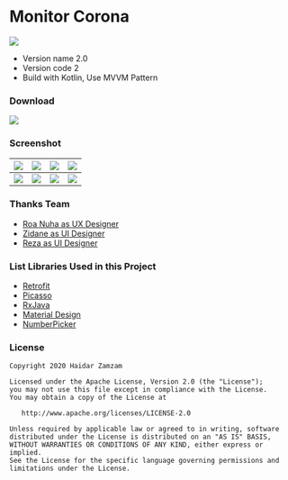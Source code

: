 # Monitor Corona #
[![](https://api.travis-ci.com/haidarzamzam/MonitorCorona.svg)](https://travis-ci.com/haidarzamzam/MonitorCorona)

* Version name 2.0
* Version code 2
* Build with Kotlin, Use MVVM Pattern

### Download ###
[![](https://i.imgur.com/E0QyGWW.png)](https://tsfr.io/monitorcorona)

### Screenshot ###
| ![](https://i.imgur.com/LTmT03y.png) | ![](https://i.imgur.com/S6JggSa.png) | ![](https://i.imgur.com/kht3ECf.png) | ![](https://i.imgur.com/I4Q2xGL.png) |
| :---: | :---: | :---: | :---: |
| ![](https://i.imgur.com/7aV2V3W.png) | ![](https://i.imgur.com/CVz1cEK.png) | ![](https://i.imgur.com/jVBk0dY.png) | ![](https://i.imgur.com/KC5STMz.png) |

### Thanks Team ###
* [Roa Nuha as UX Designer](https://www.instagram.com/roa.nuh/)
* [Zidane as UI Designer](https://www.instagram.com/zidanearfani/)
* [Reza as UI Designer](https://www.instagram.com/samrez./)

### List Libraries Used in this Project ###
* [Retrofit](https://github.com/square/retrofit)
* [Picasso](https://github.com/square/picasso)
* [RxJava](https://github.com/ReactiveX/RxJava)
* [Material Design](https://material.io/develop/android/)
* [NumberPicker](https://jitpack.io/p/ShawnLin013/NumberPicker)

### License ###

    Copyright 2020 Haidar Zamzam

    Licensed under the Apache License, Version 2.0 (the "License");
    you may not use this file except in compliance with the License.
    You may obtain a copy of the License at

       http://www.apache.org/licenses/LICENSE-2.0

    Unless required by applicable law or agreed to in writing, software
    distributed under the License is distributed on an "AS IS" BASIS,
    WITHOUT WARRANTIES OR CONDITIONS OF ANY KIND, either express or implied.
    See the License for the specific language governing permissions and
    limitations under the License.
